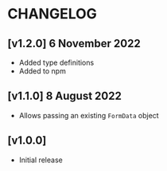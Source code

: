 # CHANGELOG

## [v1.2.0] 6 November 2022

- Added type definitions
- Added to npm

## [v1.1.0] 8 August 2022

- Allows passing an existing `FormData` object

## [v1.0.0] 

- Initial release
